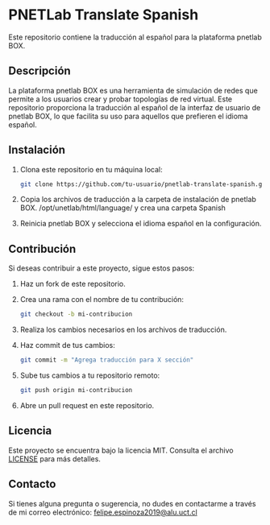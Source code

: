# PNETLab Translate Spanish

Este repositorio contiene la traducción al español para la plataforma pnetlab BOX.

## Descripción

La plataforma pnetlab BOX es una herramienta de simulación de redes que permite a los usuarios crear y probar topologías de red virtual. Este repositorio proporciona la traducción al español de la interfaz de usuario de pnetlab BOX, lo que facilita su uso para aquellos que prefieren el idioma español.

## Instalación

1. Clona este repositorio en tu máquina local:

    ```bash
    git clone https://github.com/tu-usuario/pnetlab-translate-spanish.git
    ```

2. Copia los archivos de traducción a la carpeta de instalación de pnetlab BOX. /opt/unetlab/html/language/  y crea una carpeta Spanish

3. Reinicia pnetlab BOX y selecciona el idioma español en la configuración.

## Contribución

Si deseas contribuir a este proyecto, sigue estos pasos:

1. Haz un fork de este repositorio.

2. Crea una rama con el nombre de tu contribución:

    ```bash
    git checkout -b mi-contribucion
    ```

3. Realiza los cambios necesarios en los archivos de traducción.

4. Haz commit de tus cambios:

    ```bash
    git commit -m "Agrega traducción para X sección"
    ```

5. Sube tus cambios a tu repositorio remoto:

    ```bash
    git push origin mi-contribucion
    ```

6. Abre un pull request en este repositorio.

## Licencia

Este proyecto se encuentra bajo la licencia MIT. Consulta el archivo [LICENSE](LICENSE) para más detalles.

## Contacto

Si tienes alguna pregunta o sugerencia, no dudes en contactarme a través de mi correo electrónico: felipe.espinoza2019@alu.uct.cl
